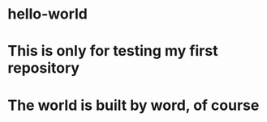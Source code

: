 # hello-world
# This is only for testing my first repository
# The world is built by word, of course
